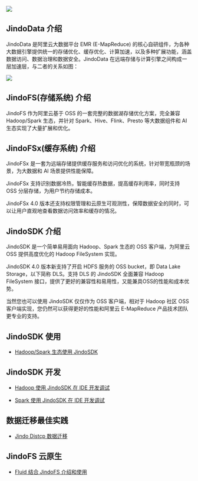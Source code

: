
![](v4/image/jindo_logo.png)

## JindoData 介绍

JindoData 是阿里云大数据平台 EMR (E-MapReduce) 的核心自研组件，为各种大数据引擎提供统一的存储优化、缓存优化、计算加速，以及多种扩展功能，涵盖数据访问、数据治理和数据安全。JindoData 在远端存储与计算引擎之间构成一层加速层，与二者的关系如图：

![](v4/image/jindo_introduction.png)

## JindoFS(存储系统) 介绍

JindoFS 作为阿里云基于 OSS 的一套完整的数据湖存储优化方案，完全兼容 Hadoop/Spark 生态，并针对 Spark、Hive、Flink、Presto 等大数据组件和 AI 生态实现了大量扩展和优化。

## JindoFSx(缓存系统) 介绍

JindoFSx 是一套为远端存储提供缓存服务和访问优化的系统，针对带宽瓶颈的场景，为大数据和 AI 场景提供性能保障。

JindoFSx 支持识别数据冷热，智能缓存热数据，提高缓存利用率，同时支持 OSS 分层存储，为用户节约存储成本。

JindoFSx 4.0 版本还支持权限管理和云原生可观测性，保障数据安全的同时，可以让用户直观地查看数据访问效率和缓存的情况。

## JindoSDK 介绍

JindoSDK 是一个简单易用面向 Hadoop、Spark 生态的 OSS 客户端，为阿里云 OSS 提供高度优化的 Hadoop FileSystem 实现。

JindoSDK 4.0 版本新支持了开启 HDFS 服务的 OSS bucket，即 Data Lake Storage，以下简称 DLS。支持 DLS 的 JindoSDK 全面兼容 Hadoop FileSystem 接口，提供了更好的兼容性和易用性，又能兼具OSS的性能和成本优势。

当然您也可以使用 JindoSDK 仅仅作为 OSS 客户端，相对于 Hadoop 社区 OSS 客户端实现，您仍然可以获得更好的性能和阿里云 E-MapReduce 产品技术团队更专业的支持。

## JindoSDK 使用

* [Hadoop/Spark 生态使用 JindoSDK](v4/cn/jindosdk_overview.md)

## JindoSDK 开发

* [Hadoop 使用 JindoSDK 在 IDE 开发调试](v4/cn/jindosdk_ide_hadoop.md)

* [Spark 使用 JindoSDK 在 IDE 开发调试](v4/cn/spark/jindosdk_ide_spark.md)

## 数据迁移最佳实践

* [Jindo Distcp 数据迁移](v4/cn/jindo_distcp/jindo_distcp_overview.md)

## JindoFS 云原生

* [Fluid 结合 JindoFS 介绍和使用](v4/cn/jindo_fluid/jindo_fluid_overview.md)

